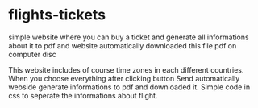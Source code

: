 # flights-tickets
simple website where you can buy a ticket and generate all informations about it to pdf and website automatically downloaded this file pdf on computer disc

This website includes of course time zones in each different countries. When you choose everything after clicking button Send
automatically webside generate informations to pdf and downloaded it. Simple code in css to seperate the informations
about flight. 
